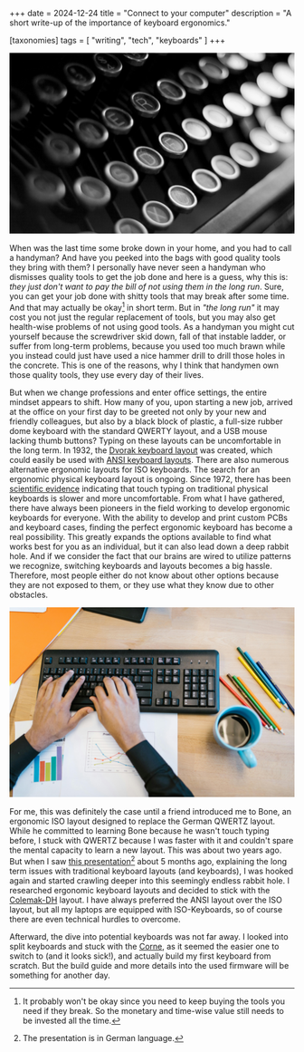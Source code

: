 +++
date = 2024-12-24
title = "Connect to your computer"
description = "A short write-up of the importance of keyboard ergonomics."

[taxonomies]
tags = [ "writing", "tech", "keyboards" ]
+++

![Alt Text](/img/typewriter-keyboard-black.jpg)

When was the last time some broke down in your home, and you had to call a handyman? And have you peeked into the bags with good quality tools they bring with them? I personally have never seen a handyman who dismisses quality tools to get the job done and here is a guess, why this is: *they just don't want to pay the bill of not using them in the long run*.
Sure, you can get your job done with shitty tools that may break after some time.
And that may actually be okay[^1] in short term.
But in *"the long run"* it may cost you not just the regular replacement of tools, but you may also get health-wise problems of not using good tools.
As a handyman you might cut yourself because the screwdriver skid down, fall of that instable ladder, or suffer from long-term problems, because you used too much brawn while you instead could just have used a nice hammer drill to drill those holes in the concrete.
This is one of the reasons, why I think that handymen own those quality tools, they use every day of their lives.

But when we change professions and enter office settings, the entire mindset appears to shift.
How many of you, upon starting a new job, arrived at the office on your first day to be greeted not only by your new and friendly colleagues, but also by a black block of plastic, a full-size rubber dome keyboard with the standard QWERTY layout, and a USB mouse lacking thumb buttons? Typing on these layouts can be uncomfortable in the long term.
In 1932, the [Dvorak keyboard layout](https://en.wikipedia.org/wiki/Dvorak_keyboard_layout) was created, which could easily be used with [ANSI keyboard layouts](https://en.wikipedia.org/wiki/Keyboard_layout#Physical_layouts).
There are also numerous alternative ergonomic layouts for ISO keyboards.
The search for an ergonomic physical keyboard layout is ongoing.
Since 1972, there has been [scientific evidence](https://journals.sagepub.com/doi/10.1177/001872087201400110) indicating that touch typing on traditional physical keyboards is slower and more uncomfortable.
From what I have gathered, there have always been pioneers in the field working to develop ergonomic keyboards for everyone.
With the ability to develop and print custom PCBs and keyboard cases, finding the perfect ergonomic keyboard has become a real possibility.
This greatly expands the options available to find what works best for you as an individual, but it can also lead down a deep rabbit hole.
And if we consider the fact that our brains are wired to utilize patterns we recognize, switching keyboards and layouts becomes a big hassle.
Therefore, most people either do not know about other options because they are not exposed to them, or they use what they know due to other obstacles.

!["Full size QWERTY keyboard on table with random stuff."](/img/keyboard-full-size-standard.jpg "Full size QWERTY keyboard on table with random stuff.")

For me, this was definitely the case until a friend introduced me to Bone, an ergonomic ISO layout designed to replace the German QWERTZ layout.
While he committed to learning Bone because he wasn't touch typing before, I stuck with QWERTZ because I was faster with it and couldn't spare the mental capacity to learn a new layout.
This was about two years ago.
But when I saw [this presentation](https://media.ccc.de/v/gpn22-498-tastaturen-ein-drama-mit-10-fingern)[^3] about 5 months ago, explaining the long term issues with traditional keyboard layouts (and keyboards), I was hooked again and started crawling deeper into this seemingly endless rabbit hole.
I researched ergonomic keyboard layouts and decided to stick with the [Colemak-DH](https://colemakmods.github.io/mod-dh/) layout.
I have always preferred the ANSI layout over the ISO layout, but all my laptops are equipped with ISO-Keyboards, so of course there are even technical hurdles to overcome.

Afterward, the dive into potential keyboards was not far away.
I looked into split keyboards and stuck with the [Corne](https://github.com/foostan/crkbd), as it seemed the easier one to switch to (and it looks sick!), and actually build my first keyboard from scratch.
But the build guide and more details into the used firmware will be something for another day.


[^1]: It probably won't be okay since you need to keep buying the tools you need if they break. So the monetary and time-wise value still needs to be invested all the time.
[^2]: Or whatever the default layout there is in your country.
[^3]: The presentation is in German language.
